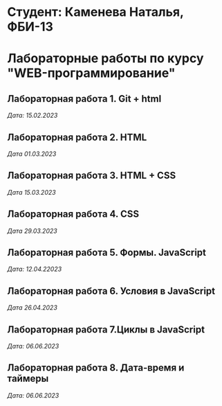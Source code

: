 # Студент: Каменева Наталья, ФБИ-13

# Лабораторные работы по курсу "WEB-программирование"

## Лабораторная работа 1. Git + html

*Дата: 15.02.2023*

## Лабораторная работа 2. HTML

*Дата 01.03.2023*

## Лабораторная работа 3. HTML + CSS

*Дата 15.03.2023*

## Лабораторная работа 4. CSS

*Дата 29.03.2023*

## Лабораторная работа 5. Формы. JavaScript

*Дата: 12.04.22023*

## Лабораторная работа 6. Условия в JavaScript

*Дата 26.04.2023*

## Лабораторная работа 7.Циклы в JavaScript

*Дата: 06.06.2023*

## Лабораторная работа 8. Дата-время и таймеры

*Дата: 06.06.2023*
